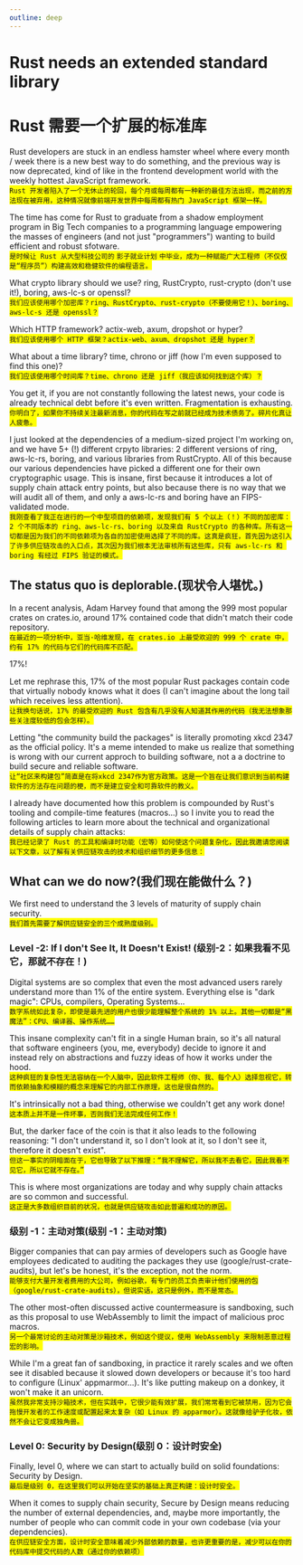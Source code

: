 ```yaml
---
outline: deep
---
```


# Rust needs an extended standard library
# Rust 需要一个扩展的标准库

Rust developers are stuck in an endless hamster wheel where every month / week there is a new best way to do something, and the previous way is now deprecated, kind of like in the frontend development world with the weekly hottest JavaScript framework.<br />
<span style="background-color: #FFFF00;">`Rust 开发者陷入了一个无休止的轮回，每个月或每周都有一种新的最佳方法出现，而之前的方法现在被弃用，这种情况就像前端开发世界中每周都有热门 JavaScript 框架一样。`</span>

The time has come for Rust to graduate from a shadow employment program in Big Tech companies to a programming language empowering the masses of engineers (and not just "programmers") wanting to build efficient and robust sfotware. <br />
<span style="background-color: #FFFF00;">`是时候让 Rust 从大型科技公司的`
<span class="tooltip">`影子就业计划`<span class="tooltiptext">指的是一种非正式或间接的工作安排，通常是指员工在没有正式雇佣关系的情况下参与某种工作或项目。在这个上下文中，指的是 Rust 作为一种编程语言在大型科技公司内部使用，但并未被广泛推广或充分利用，像是处于一种不显眼的状态。它暗示 Rust 还没有得到应有的认可和应用，尽管它有很大的潜力。</span></span>
`中毕业，成为一种赋能广大工程师（不仅仅是“程序员”）构建高效和稳健软件的编程语言。`
</span>

What crypto library should we use? ring, RustCrypto, rust-crypto (don't use it!), boring, aws-lc-s or openssl? <br />
<span style="background-color: #FFFF00;">`我们应该使用哪个加密库？ring、RustCrypto、rust-crypto（不要使用它！）、boring、aws-lc-s 还是 openssl？`</span>

Which HTTP framework? actix-web, axum, dropshot or hyper? <br />
<span style="background-color: #FFFF00;">`我们应该使用哪个 HTTP 框架？actix-web、axum、dropshot 还是 hyper？`</span>

What about a time library? time, chrono or jiff (how I'm even supposed to find this one)? <br />
<span style="background-color: #FFFF00;">`我们应该使用哪个时间库？time、chrono 还是 jiff（我应该如何找到这个库）？`</span>

You get it, if you are not constantly following the latest news, your code is already technical debt before it's even written. Fragmentation is exhausting. <br />
<span style="background-color: #FFFF00;">`你明白了，如果你不持续关注最新消息，你的代码在写之前就已经成为技术债务了。碎片化真让人疲惫。`</span>

I just looked at the dependencies of a medium-sized project I'm working on, and we have 5+ (!) different crpyto libraries: 2 different versions of ring, aws-lc-rs, boring, and various libraries from RustCrypto. All of this because our various dependencies have picked a different one for their own cryptographic usage. This is insane, first because it introduces a lot of supply chain attack entry points, but also because there is no way that we will audit all of them, and only a aws-lc-rs and boring have an FIPS-validated mode. <br />
<span style="background-color: #FFFF00;">`我刚查看了我正在进行的一个中型项目的依赖项，发现我们有 5 个以上（！）不同的加密库：2 个不同版本的 ring、aws-lc-rs、boring 以及来自 RustCrypto 的各种库。所有这一切都是因为我们的不同依赖项为各自的加密使用选择了不同的库。这真是疯狂，首先因为这引入了许多供应链攻击的入口点，其次因为我们根本无法审核所有这些库，只有 aws-lc-rs 和 boring 有经过 `<span class="tooltip">`FIPS 验证的模式。`<span class="tooltiptext">FIPS 验证的模式是指符合《联邦信息处理标准》（FIPS，Federal Information Processing Standards）的加密模块或系统。FIPS 是由美国国家标准与技术研究院（NIST）制定的标准，旨在确保政府和相关机构使用的加密技术是安全和可靠的。通过 FIPS 认证的加密模块意味着它们经过严格的测试和评估，符合特定的安全要求。因此，许多组织，特别是政府机构，通常要求使用 FIPS 认证的加密技术。</span></span></span>

## The status quo is deplorable.(现状令人堪忧。)

In a recent analysis, Adam Harvey found that among the 999 most popular crates on crates.io, around 17% contained code that didn't match their code repository. <br />
<span style="background-color: #FFFF00;">`在最近的一项分析中，亚当·哈维发现，在 crates.io 上最受欢迎的 999 个 crate 中，约有 17% 的代码与它们的代码库不匹配。`</span>

17%!

Let me rephrase this, 17% of the most popular Rust packages contain code that virtually nobody knows what it does (I can't imagine about the long tail which receives less attention).  <br />
<span style="background-color: #FFFF00;">`让我换句话说，17% 的最受欢迎的 Rust 包含有几乎没有人知道其作用的代码（我无法想象那些关注度较低的包会怎样）。`</span>

Letting "the community build the packages" is literally promoting xkcd 2347 as the official policy. It's a meme intended to make us realize that something is wrong with our current approch to building software, not a a doctrine to build secure and reliable software. <br />
<span style="background-color: #FFFF00;">`让“社区来构建包”简直是在将`<span class="tooltip">`xkcd 2347` <span class="tooltiptext">xkcd 2347 是一个漫画，标题为“Dependency”，描绘了一个复杂的软件依赖关系图，强调了软件包之间互相依赖的混乱和不确定性。这个漫画旨在讽刺当前软件开发中存在的依赖管理问题，尤其是当开发者将过多的信任寄托在社区维护的包时。通过提到这个漫画，作者意在表达对当前软件构建方式的不满，认为仅仅依靠社区构建包是不够的。</span></span>`作为官方政策。这是一个旨在让我们意识到当前构建软件的方法存在问题的梗，而不是建立安全和可靠软件的教义。`</span>

I already have documented how this problem is compounded by Rust's tooling and compile-time features (macros...) so I invite you to read the following articles to learn more about the technical and organizational details of supply chain attacks: <br />
<span style="background-color: #FFFF00;">`我已经记录了 Rust 的工具和编译时功能（宏等）如何使这个问题复杂化，因此我邀请您阅读以下文章，以了解有关供应链攻击的技术和组织细节的更多信息：`</span>

## What can we do now?(我们现在能做什么？)

We first need to understand the 3 levels of maturity of supply chain security. <br />
<span style="background-color: #FFFF00;">`我们首先需要了解供应链安全的三个成熟度级别。`</span>

### Level -2: If I don't See It, It Doesn't Exist! (级别-2：如果我看不见它，那就不存在！)

Digital systems are so complex that even the most advanced users rarely understand more than 1% of the entire system. Everything else is "dark magic": CPUs, compilers, Operating Systems...<br />
<span style="background-color: #FFFF00;">`数字系统如此复杂，即使是最先进的用户也很少能理解整个系统的 1% 以上。其他一切都是“黑魔法”：CPU、编译器、操作系统……`</span>

This insane complexity can't fit in a single Human brain, so it's all natural that software engineers (you, me, everybody) decide to ignore it and instead rely on abstractions and fuzzy ideas of how it works under the hood.<br />
<span style="background-color: #FFFF00;">`这种疯狂的复杂性无法容纳在一个人脑中，因此软件工程师（你、我、每个人）选择忽视它，转而依赖抽象和模糊的概念来理解它的内部工作原理，这也是很自然的。`</span>

It's intrinsically not a bad thing, otherwise we couldn't get any work done! <br />
<span style="background-color: #FFFF00;">`这本质上并不是一件坏事，否则我们无法完成任何工作！`</span>

But, the darker face of the coin is that it also leads to the following reasoning: "I don't understand it, so I don't look at it, so I don't see it, therefore it doesn't exist". <br />
<span style="background-color: #FFFF00;">`但这一事实的阴暗面在于，它也导致了以下推理：“我不理解它，所以我不去看它，因此我看不见它，所以它就不存在。”`</span>

This is where most organizations are today and why supply chain attacks are so common and successful. <br />
<span style="background-color: #FFFF00;">`这正是大多数组织目前的状况，也就是供应链攻击如此普遍和成功的原因。`</span>

### 级别 -1：主动对策(级别 -1：主动对策)

Bigger companies that can pay armies of developers such as Google have employees dedicated to auditing the packages they use (google/rust-crate-audits), but let's be honest, it's the exception, not the norm. <br />
<span style="background-color: #FFFF00;">`能够支付大量开发者费用的大公司，例如谷歌，有专门的员工负责审计他们使用的包（google/rust-crate-audits），但说实话，这只是例外，而不是常态。`</span>

The other most-often discussed active countermeasure is sandboxing, such as this proposal to use WebAssembly to limit the impact of malicious proc macros. <br />
<span style="background-color: #FFFF00;">`另一个最常讨论的主动对策是沙箱技术，例如这个提议，使用 WebAssembly 来限制恶意过程宏的影响。`</span>

While I'm a great fan of sandboxing, in practice it rarely scales and we often see it disabled because it slowed down developers or because it's too hard to configure (Linux' appmarmor...). It's like putting makeup on a donkey, it won't make it an unicorn. <br />
<span style="background-color: #FFFF00;">`虽然我非常支持沙箱技术，但在实践中，它很少能有效扩展，我们常常看到它被禁用，因为它会拖慢开发者的工作速度或配置起来太复杂（如 Linux 的 apparmor）。这就像给驴子化妆，依然不会让它变成独角兽。`</span>

### Level 0: Security by Design(级别 0：设计时安全)

Finally, level 0, where we can start to actually build on solid foundations: Security by Design. <br />
<span style="background-color: #FFFF00;">`最后是级别 0，在这里我们可以开始在坚实的基础上真正构建：设计时安全。`</span>

When it comes to supply chain security, Secure by Design means reducing the number of external dependencies, and, maybe more importantly, the number of people who can commit code in your own codebase (via your dependencies). <br />
<span style="background-color: #FFFF00;">`在供应链安全方面，设计时安全意味着减少外部依赖的数量，也许更重要的是，减少可以在你的代码库中提交代码的人数（通过你的依赖项）`</span>

<style>
  .tooltip {
    position: relative;
    display: inline-block;
  }
  .tooltip .tooltiptext {
    visibility: hidden;
    width: 600px;
    background-color: black;
    color: #fff;
    text-align: left;
    border-radius: 6px;
    padding: 5px 0;
 
    /* Position the tooltip */
    position: absolute;
    z-index: 1;
    top: 100%;
    left: 50%;
    margin-left: -60px;
  
    /* Fade in tooltip */
    opacity: 0;
    transition: opacity 0.3s;
  }
 
  .tooltip:hover .tooltiptext {
    visibility: visible;
    opacity: 1;
  }
</style>